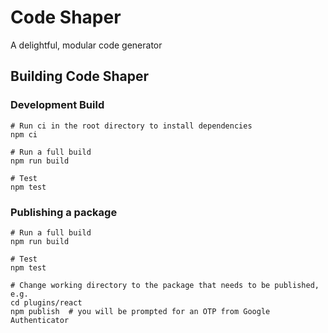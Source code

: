 # Code Shaper

A delightful, modular code generator

## Building Code Shaper

### Development Build

```shell
# Run ci in the root directory to install dependencies
npm ci

# Run a full build
npm run build

# Test
npm test
```

### Publishing a package

```shell
# Run a full build
npm run build

# Test
npm test

# Change working directory to the package that needs to be published, e.g.
cd plugins/react
npm publish  # you will be prompted for an OTP from Google Authenticator
```
